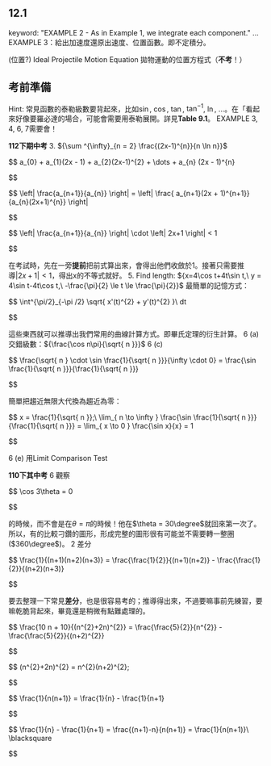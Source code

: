 ## 12.1

keyword: "EXAMPLE 2 - As in Example 1, we integrate each component."
...
EXAMPLE 3：給出加速度還原出速度、位置函數。即不定積分。

(位置?) Ideal Projectile Motion Equation 拋物運動的位置方程式（**不考**！）

## 考前準備

Hint: 常見函數的泰勒級數要背起來，比如$\sin$, $\cos$, $\tan$, $\tan ^{-1}$, $\ln$, ...。在「看起來好像要羅必達的場合，可能會需要用泰勒展開。詳見**Table 9.1**。
EXAMPLE 3, 4, 6, 7需要會！

**112下期中考**
3. ${\sum ^{\infty}_{n = 2} \frac{(2x-1)^{n}}{n \ln n}}$

$$
a_{0} + a_{1}(2x - 1) + a_{2}(2x-1)^{2} + \dots + a_{n} (2x - 1)^{n}

$$

$$
\left| \frac{a_{n+1}}{a_{n}} \right| = \left|  \frac{ a_{n+1}(2x + 1)^{n+1}}{a_{n}(2x+1)^{n}} \right|

$$

$$
\left| \frac{a_{n+1}}{a_{n}} \right| \cdot \left| 2x+1 \right|  < 1

$$

在考試時，先在一旁**提前**把前式算出來，會得出他們收斂於$1$。接著只需要推導$\left| 2x+1 \right|<1$，得出x的不等式就好。
5. Find length: ${x=4\cos t+4t\sin t,\ y = 4\sin t-4t\cos t,\ -\frac{\pi}{2} \le t \le \frac{\pi}{2}}$
最簡單的記憶方式：

$$
\int^{\pi/2}_{-\pi /2} \sqrt{ x'(t)^{2} + y'(t)^{2} }\ dt

$$

這些東西就可以推導出我們常用的曲線計算方式。即畢氏定理的衍生計算。
6 (a)
交錯級數：${\frac{\cos n\pi}{\sqrt{ n }}}$
6 (c)

$$
\frac{\sqrt{ n } \cdot \sin \frac{1}{\sqrt{ n }}}{\infty \cdot 0} = \frac{\sin \frac{1}{\sqrt{ n }}}{\frac{1}{\sqrt{ n }}}

$$

簡單把趨近無限大代換為趨近為零：

$$
x = \frac{1}{\sqrt{ n }};\ \lim_{ n \to \infty } \frac{\sin \frac{1}{\sqrt{ n }}}{\frac{1}{\sqrt{ n }}} = \lim_{ x \to 0 } \frac{\sin x}{x} = 1

$$

6 (e) 用Limit Comparison Test

**110下其中考**
6
觀察

$$
\cos 3\theta = 0

$$

的時候，而不會是在$\theta = \pi$的時候！他在$\theta = 30\degree$就回來第一次了。所以，有的比較刁鑽的圖形，形成完整的圖形很有可能並不需要轉一整圈($360\degree$)。
2
差分

$$
\frac{1}{(n+1)(n+2)(n+3)} = \frac{\frac{1}{2}}{(n+1)(n+2)} - \frac{\frac{1}{2}}{(n+2)(n+3)}

$$

要去整理一下常見**差分**，也是很容易考的；推導得出來，不過要嘛事前先練習，要嘛乾脆背起來，畢竟還是稍微有點難處理的。

$$
\frac{10 n + 10}{(n^{2}+2n)^{2}} = \frac{\frac{5}{2}}{n^{2}} - \frac{\frac{5}{2}}{(n+2)^{2}}

$$

$$
(n^{2}+2n)^{2} = n^{2}(n+2)^{2};

$$

$$
\frac{1}{n(n+1)} = \frac{1}{n} - \frac{1}{n+1}

$$

$$
\frac{1}{n} - \frac{1}{n+1} = \frac{(n+1)-n}{n(n+1)} = \frac{1}{n(n+1)}\ \blacksquare

$$
